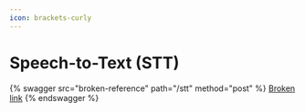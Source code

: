 ```yaml
---
icon: brackets-curly
---
```


# Speech-to-Text (STT)

{% swagger src="broken-reference" path="/stt" method="post" %}
[Broken link](broken-reference)
{% endswagger %}
